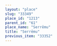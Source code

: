 ```yaml
---
layout: "place"
slug: "33349"
place_id: "1213"
parent_id: "61"
place_name: "Serrēmu"
title: "Serrēmu"
previous_item: "33352"
---
```

